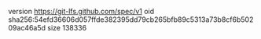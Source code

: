 version https://git-lfs.github.com/spec/v1
oid sha256:54efd36606d057ffde382395dd79cb265bfb89c5313a73b8cf6b50209ac46a5d
size 138336
